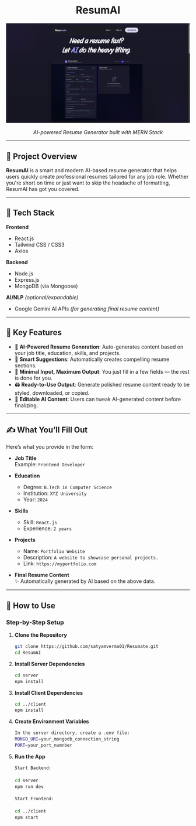 <div align="center">

  <h1><strong>ResumAI</strong></h1>

  <img src="https://github.com/satyamverma01/Resumate/blob/104b89e71f7de2536d26ad981b9bfdf8845b2fcc/Screenshot%202025-08-28%20015240.png" alt="ResumAI Demo" width="600"/>

  <p><em>AI-powered Resume Generator built with MERN Stack</em></p>

</div>

---

## 🚀 Project Overview

**ResumAI** is a smart and modern AI-based resume generator that helps users quickly create professional resumes tailored for any job role. Whether you're short on time or just want to skip the headache of formatting, ResumAI has got you covered.

---

## 🔧 Tech Stack

**Frontend**  
- React.js  
- Tailwind CSS / CSS3  
- Axios  

**Backend**  
- Node.js  
- Express.js  
- MongoDB (via Mongoose)  

**AI/NLP** *(optional/expandable)*  
- Google Gemini AI APIs *(for generating final resume content)*

---

## 🎯 Key Features

- 🚀 **AI-Powered Resume Generation**: Auto-generates content based on your job title, education, skills, and projects.
- 🧠 **Smart Suggestions**: Automatically creates compelling resume sections.
- 📄 **Minimal Input, Maximum Output**: You just fill in a few fields — the rest is done for you.
- 🖨️ **Ready-to-Use Output**: Generate polished resume content ready to be styled, downloaded, or copied.
- 🔄 **Editable AI Content**: Users can tweak AI-generated content before finalizing.

---

## ✍️ What You’ll Fill Out

Here’s what you provide in the form:

- **Job Title**  
  Example: `Frontend Developer`

- **Education**  
  - Degree: `B.Tech in Computer Science`  
  - Institution: `XYZ University`  
  - Year: `2024`

- **Skills**  
  - Skill: `React.js`  
  - Experience: `2 years`

- **Projects**  
  - Name: `Portfolio Website`  
  - Description: `A website to showcase personal projects.`  
  - Link: `https://myportfolio.com`

- **Final Resume Content**  
  ✨ Automatically generated by AI based on the above data.

---

## 🧭 How to Use

### Step-by-Step Setup

1. **Clone the Repository**
   ```bash
   git clone https://github.com/satyamverma01/Resumate.git
   cd ResumAI

2. **Install Server Dependencies**
   ```bash
   cd server
   npm install
3. **Install Client Dependencies**
   ```bash
   cd ../client
   npm install
4. **Create Environment Variables**
   ```bash
   In the server directory, create a .env file:
   MONGO_URI=your_mongodb_connection_string
   PORT=your_port_numnber
5. **Run the App**
   ```bash
   Start Backend:
   
   cd server
   npm run dev
   
   Start Frontend:
   
   cd ../client
   npm start




